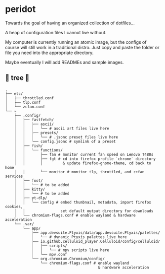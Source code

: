 # peridot

Towards the goal of having an organized collection of dotfiles...

A heap of configuration files I cannot live without.

My computer is currently running an atomic image, but the configs of course will still work in a traditional distro. Just copy and paste the folder or file you need into the appropriate directory.

Maybe eventually I will add READMEs and sample images.

## 🌳 tree 🌳

```
.
├── etc/
│   ├── throttled.conf
│   ├── tlp.conf
│   └── zcfan.conf        
└── ~
    ├── .config/
    │   ├── fastfetch/
    │   │   ├── ascii/
    │   │   │   └── # ascii art files live here
    │   │   ├── presets/
    │   │   │   └── # .jsonc preset files live here
    │   │   └── config.jsonc # symlink of a preset
    │   ├── fish/
    │   │   └── functions/
    │   │       ├── fan # monitor current fan speed on Lenovo T480s
    │   │       ├── fgt # cd into firefox profile `chrome` directory
    │   │       │         & update firefox-gnome-theme, cd back to home
    │   │       └── monitor # monitor tlp, throttled, and zcfan services
    │   ├── foot/
    │   │   └── # to be added
    │   ├── kitty/
    │   │   └── # to be added
    │   ├── yt-dlp/
    │   │   └── config # embed thumbnail, metadata, import firefox cookies, 
    │   │                set default output directory for downloads
    │   └── chromium-flags.conf # enable wayland & hardware acceleration
    └── .var/
        └── app/
            ├── app.devsuite.Ptyxis/data/app.devsuite.Ptyxis/palettes/
            │   └── # dynamic Ptyxis palettes live here
            ├── io.github.celluloid_player.Celluloid/config/celluloid/
            │   ├── scripts/
            │   │   └── # mpv scripts live here              
            │   └── mpv.conf
            └── org.chromium.Chromium/config/
                └── chromium-flags.conf # enable wayland
                                          & hardware acceleration
```
